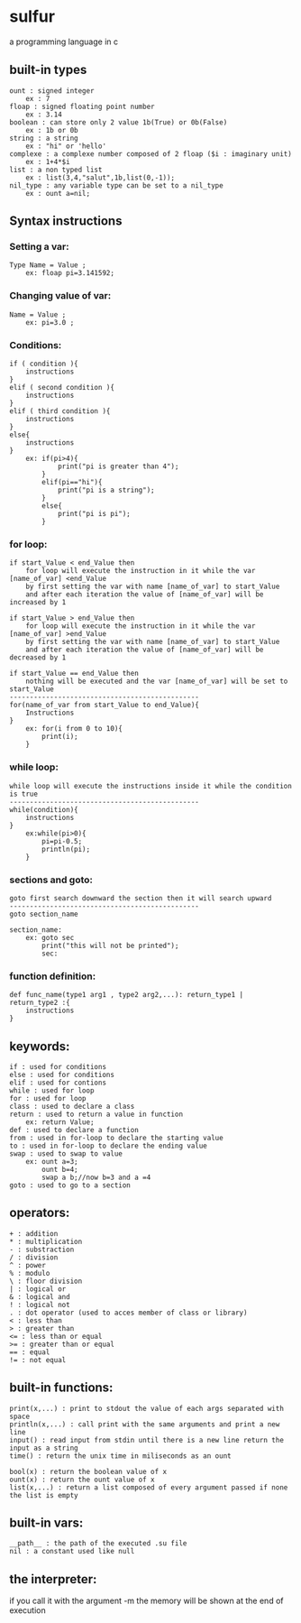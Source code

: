 # sulfur
a programming language in c



## built-in types
    ount : signed integer   
        ex : 7
    floap : signed floating point number    
        ex : 3.14
    boolean : can store only 2 value 1b(True) or 0b(False)  
        ex : 1b or 0b
    string : a string   
        ex : "hi" or 'hello'
    complexe : a complexe number composed of 2 floap ($i : imaginary unit)
        ex : 1+4*$i
    list : a non typed list 
        ex : list(3,4,"salut",1b,list(0,-1));
    nil_type : any variable type can be set to a nil_type
        ex : ount a=nil;


## Syntax instructions
### Setting a var:
    Type Name = Value ;
        ex: floap pi=3.141592;

### Changing value of var:
    Name = Value ;
        ex: pi=3.0 ;

### Conditions:
    if ( condition ){
        instructions
    }
    elif ( second condition ){
        instructions
    }
    elif ( third condition ){
        instructions
    }      
    else{
        instructions
    }
        ex: if(pi>4){
                print("pi is greater than 4");
            }
            elif(pi=="hi"){
                print("pi is a string");
            }
            else{
                print("pi is pi");
            }

### for loop:
    if start_Value < end_Value then 
        for loop will execute the instruction in it while the var [name_of_var] <end_Value
        by first setting the var with name [name_of_var] to start_Value
        and after each iteration the value of [name_of_var] will be increased by 1

    if start_Value > end_Value then 
        for loop will execute the instruction in it while the var [name_of_var] >end_Value
        by first setting the var with name [name_of_var] to start_Value
        and after each iteration the value of [name_of_var] will be decreased by 1

    if start_Value == end_Value then
        nothing will be executed and the var [name_of_var] will be set to start_Value
    -----------------------------------------------
    for(name_of_var from start_Value to end_Value){
        Instructions
    }
        ex: for(i from 0 to 10){
            print(i);
        }

### while loop:
    while loop will execute the instructions inside it while the condition is true
    -----------------------------------------------
    while(condition){
        instructions
    }
        ex:while(pi>0){
            pi=pi-0.5;
            println(pi);
        }

### sections and goto:
    goto first search downward the section then it will search upward 
    -----------------------------------------------
    goto section_name

    section_name:
        ex: goto sec
            print("this will not be printed");
            sec:


### function definition:
    def func_name(type1 arg1 , type2 arg2,...): return_type1 | return_type2 :{
        instructions
    }
    

## keywords:
    if : used for conditions
    else : used for conditions
    elif : used for contions
    while : used for loop
    for : used for loop
    class : used to declare a class
    return : used to return a value in function 
        ex: return Value;
    def : used to declare a function
    from : used in for-loop to declare the starting value
    to : used in for-loop to declare the ending value
    swap : used to swap to value
        ex: ount a=3;
            ount b=4;
            swap a b;//now b=3 and a =4
    goto : used to go to a section

## operators:
    + : addition
    * : multiplication
    - : substraction
    / : division
    ^ : power
    % : modulo
    \ : floor division
    | : logical or
    & : logical and 
    ! : logical not
    . : dot operator (used to acces member of class or library)
    < : less than
    > : greater than
    <= : less than or equal
    >= : greater than or equal
    == : equal 
    != : not equal
    

## built-in functions:
    print(x,...) : print to stdout the value of each args separated with space
    println(x,...) : call print with the same arguments and print a new line 
    input() : read input from stdin until there is a new line return the input as a string
    time() : return the unix time in miliseconds as an ount

    bool(x) : return the boolean value of x
    ount(x) : return the ount value of x  
    list(x,...) : return a list composed of every argument passed if none the list is empty

## built-in vars:
    __path__ : the path of the executed .su file
    nil : a constant used like null


## the interpreter:
if you call it with the argument -m the memory will be shown at the end of execution